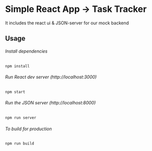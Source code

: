 # Simple React App -> Task Tracker

It includes the react ui & JSON-server for our mock backend

## Usage

###### Install dependencies

`npm install`

###### Run React dev server (http://localhost:3000)

`npm start`

###### Run the JSON server (http://localhost:8000)

`npm run server`

###### To build for production

`npm run build`

 
 

 
